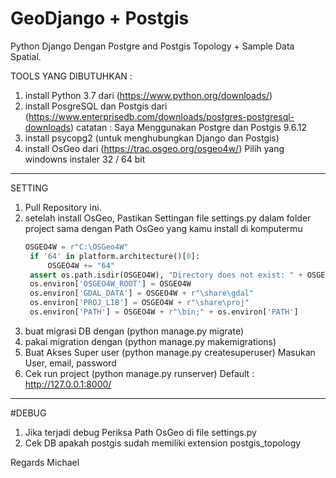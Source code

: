 # GeoDjango + Postgis
Python Django Dengan Postgre and Postgis Topology + Sample Data Spatial.

TOOLS YANG DIBUTUHKAN :
1. install Python 3.7 dari (https://www.python.org/downloads/)
2. install PosgreSQL dan Postgis dari (https://www.enterprisedb.com/downloads/postgres-postgresql-downloads)
   catatan : Saya Menggunakan Postgre dan Postgis 9.6.12
3. install psycopg2 (untuk menghubungkan Django dan Postgis)
4. install OsGeo dari (https://trac.osgeo.org/osgeo4w/) Pilih yang windowns instaler 32 / 64 bit

-------------------------------------------------------------------------------------------------------------

SETTING 
1. Pull Repository ini.
2. setelah install OsGeo, Pastikan Settingan file settings.py dalam folder project sama dengan Path OsGeo yang kamu install di komputermu 
   ```python
   OSGEO4W = r"C:\OSGeo4W"
    if '64' in platform.architecture()[0]:
        OSGEO4W += "64"
    assert os.path.isdir(OSGEO4W), "Directory does not exist: " + OSGEO4W
    os.environ['OSGEO4W_ROOT'] = OSGEO4W
    os.environ['GDAL_DATA'] = OSGEO4W + r"\share\gdal"
    os.environ['PROJ_LIB'] = OSGEO4W + r"\share\proj"
    os.environ['PATH'] = OSGEO4W + r"\bin;" + os.environ['PATH']
    ```
 3. buat migrasi DB dengan (python manage.py migrate)
 4. pakai migration dengan (python manage.py makemigrations)
 5. Buat Akses Super user (python manage.py createsuperuser)
    Masukan User, email, password
 6. Cek run project (python manage.py runserver)
    Default : http://127.0.0.1:8000/
 
 ---------------------------------------------------------------------------------------------------------------
 
 #DEBUG
 
 1. Jika terjadi debug Periksa Path OsGeo di file settings.py
 2. Cek DB apakah postgis sudah memiliki extension postgis_topology
 
 Regards Michael
